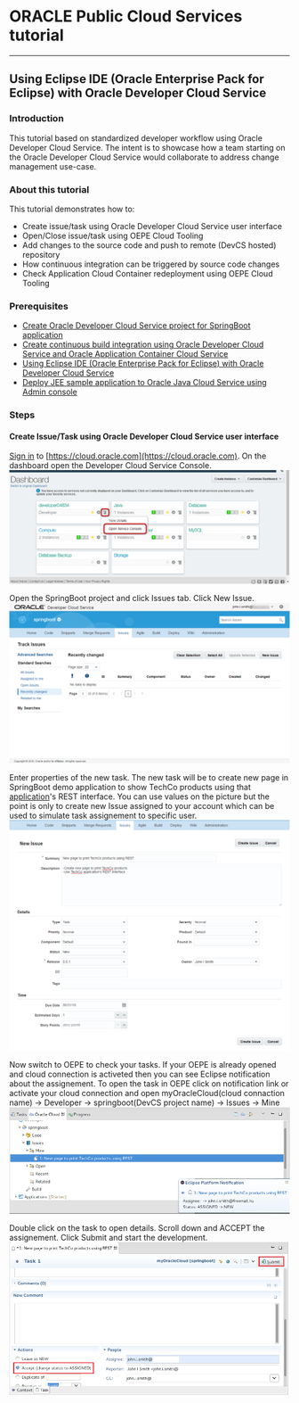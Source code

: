 # ORACLE Public Cloud Services tutorial #
-----
## Using Eclipse IDE (Oracle Enterprise Pack for Eclipse) with Oracle Developer Cloud Service ##

### Introduction ###
This tutorial based on standardized developer workflow using Oracle Developer Cloud Service. The intent is to showcase how a team starting on the Oracle Developer Cloud Service would collaborate to address change management use-case.

### About this tutorial ###
This tutorial demonstrates how to:
	
+ Create issue/task using Oracle Developer Cloud Service user interface
+ Open/Close issue/task using OEPE Cloud Tooling
+ Add changes to the source code and push to remote (DevCS hosted) repository
+ How continuous integration can be triggered by source code changes
+ Check Application Cloud Container redeployment using OEPE Cloud Tooling

### Prerequisites ###

+ [Create Oracle Developer Cloud Service project for SpringBoot application](https://github.com/oracle-weblogic/weblogic-innovation-seminars/blob/caf-12.2.1/cloud.demos/jcs.basics/create.devcs.project.springboot.md)
+ [Create continuous build integration using Oracle Developer Cloud Service and Oracle Application Container Cloud Service](https://github.com/oracle-weblogic/weblogic-innovation-seminars/blob/caf-12.2.1/cloud.demos/jcs.basics/devcs.accs.ci.md)
+ [Using Eclipse IDE (Oracle Enterprise Pack for Eclipse) with Oracle Developer Cloud Service](https://github.com/oracle-weblogic/weblogic-innovation-seminars/blob/caf-12.2.1/cloud.demos/jcs.basics/setup.oepe.md)
+ [Deploy JEE sample application to Oracle Java Cloud Service using Admin console](https://github.com/oracle-weblogic/weblogic-innovation-seminars/blob/caf-12.2.1/cloud.demos/jcs.basics/deploy.to.jcs.md)

### Steps ###

#### Create Issue/Task using Oracle Developer Cloud Service user interface ####

[Sign in](https://github.com/oracle-weblogic/weblogic-innovation-seminars/blob/caf-12.2.1/cloud.demos/jcs.basics/sign.in.to.oracle.cloud.md) to [https://cloud.oracle.com](https://cloud.oracle.com). On the dashboard open the Developer Cloud Service Console.
![](images/dcs/dcs.00.png)

Open the SpringBoot project and click Issues tab. Click New Issue.
![](images/dcs/change.01.png)

Enter properties of the new task. The new task will be to create new page in SpringBoot demo application to show TechCo products using that [application](https://github.com/oracle-weblogic/weblogic-innovation-seminars/blob/caf-12.2.1/cloud.demos/jcs.basics/deploy.to.jcs.md)'s REST interface. You can use values on the picture but the point is only to create new Issue assigned to your account which can be used to simulate task assignement to specific user.
![](images/dcs/change.02.png)

Now switch to OEPE to check your tasks. If your OEPE is already opened and cloud connection is activeted then you can see Eclipse notification about the assignement. To open the task  in OEPE click on notification link or activate your cloud connection and open myOracleCloud(cloud connaction name) -> Developer -> springboot(DevCS project name) -> Issues -> Mine
![](images/dcs/change.03.png)

Double click on the task to open details. Scroll down and ACCEPT the assignement. Click Submit and start the development.
![](images/dcs/change.04.png)

